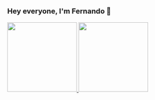 ### Hey everyone, I'm Fernando 👋

 <div>
  <a href="https://github.com/fsuares">
  <img height="160em" src="https://github-readme-stats.vercel.app/api?username=fsuares&show_icons=true&theme=dark&include_all_commits=true&count_private=true"/>
  <img height="160em" src="https://github-readme-stats.vercel.app/api/top-langs/?username=fsuares&layout=compact&langs_count=7&theme=dark"/>
</div>
